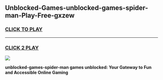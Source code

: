 
## Unblocked-Games-unblocked-games-spider-man-Play-Free-gxzew
<h3>
<a href="https://premium76.site?title=unblocked-games-spider-man&ref=17A">CLICK TO PLAY</a></h3>
<hr>

<h3>
<a href="https://premium76.site?title=unblocked-games-spider-man&ref=17A">CLICK 2 PLAY</a>
  
</h3>

<a href="https://premium76.site?title=unblocked-games-spider-man&ref=17A"><img src="https://clearcache.store/games.png"></a>


**unblocked-games-spider-man games unblocked: Your Gateway to Fun and Accessible Online Gaming**
